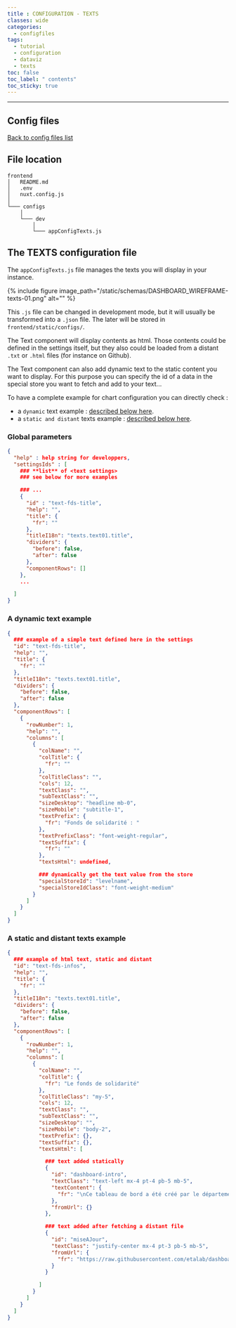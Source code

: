 ```yaml
---
title : CONFIGURATION - TEXTS
classes: wide
categories:
  - configfiles
tags:
  - tutorial
  - configuration
  - dataviz
  - texts
toc: false
toc_label: " contents"
toc_sticky: true
---
```


--------

## Config files

[Back to config files list]({{site.baseurl}}/configuration/config-configs)

## File location

```shell
frontend
│   README.md
│   .env
│   nuxt.config.js
│
└─── configs
    │
    └─── dev
        │
        └─── appConfigTexts.js

```

## The TEXTS configuration file

The `appConfigTexts.js` file manages the texts you will display in your instance.

{% include figure image_path="/static/schemas/DASHBOARD_WIREFRAME-texts-01.png" alt="" %}

This `.js` file can be changed in development mode, but it will usually be transformed into a `.json` file. The later will be stored in `frontend/static/configs/`.

The Text component will display contents as html. Those contents could be defined in the settings itself, but they also could be loaded from a distant `.txt` or `.html` files (for instance on Github).

The Text component can also add dynamic text to the static content you want to display. For this purpose you can specify the id of a data in the special store you want to fetch and add to your text...

To have a complete example for chart configuration you can directly check : 

 - a `dynamic` text example : [described below here]({{site.baseurl}}/configfiles/appConfigTexts/#a-dynamic-text-example).
 - a `static and distant` texts example : [described below here]({{site.baseurl}}/configfiles/appConfigTexts/#a-static-and-distant-texts-example).


### Global parameters

```json
{
  "help" : help string for developpers,
  "settingsIds" : [
    ### **list** of <text settings>
    ### see below for more examples

    ### ...
    {
      "id" : "text-fds-title",
      "help": "",
      "title": {
        "fr": ""
      },
      "titleI18n": "texts.text01.title",
      "dividers": {
        "before": false,
        "after": false
      },
      "componentRows": []
    },
    ...

  ]
}

```


### A dynamic text example

```json
{
  ### example of a simple text defined here in the settings
  "id": "text-fds-title",
  "help": "",
  "title": {
    "fr": ""
  },
  "titleI18n": "texts.text01.title",
  "dividers": {
    "before": false,
    "after": false
  },
  "componentRows": [
    {
      "rowNumber": 1,
      "help": "",
      "columns": [
        {
          "colName": "",
          "colTitle": {
            "fr": ""
          },
          "colTitleClass": "",
          "cols": 12,
          "textClass": "",
          "subTextClass": "",
          "sizeDesktop": "headline mb-0",
          "sizeMobile": "subtitle-1",
          "textPrefix": {
            "fr": "Fonds de solidarité : "
          },
          "textPrefixClass": "font-weight-regular",
          "textSuffix": {
            "fr": ""
          },
          "textsHtml": undefined,

          ### dynamically get the text value from the store
          "specialStoreId": "levelname",
          "specialStoreIdClass": "font-weight-medium"
        }
      ]
    }
  ]
}

```

### A static and distant texts example

```json
{
  ### example of html text, static and distant
  "id": "text-fds-infos",
  "help": "",
  "title": {
    "fr": ""
  },
  "titleI18n": "texts.text01.title",
  "dividers": {
    "before": false,
    "after": false
  },
  "componentRows": [
    {
      "rowNumber": 1,
      "help": "",
      "columns": [
        {
          "colName": "",
          "colTitle": {
            "fr": "Le fonds de solidarité"
          },
          "colTitleClass": "my-5",
          "cols": 12,
          "textClass": "",
          "subTextClass": "",
          "sizeDesktop": "",
          "sizeMobile": "body-2",
          "textPrefix": {},
          "textSuffix": {},
          "textsHtml": [

            ### text added statically
            {
              "id": "dashboard-intro",
              "textClass": "text-left mx-4 pt-4 pb-5 mb-5",
              "textContent": {
                "fr": "\nCe tableau de bord a été créé par le département Etalab de la\n<a target=\"_blank\" href=\"https://www.numerique.gouv.fr\">\nDirection Interministérielle du Numérique (DINUM)</a>\net son\n<a target=\"_blank\" href=\"https://github.com/etalab/dashboard-aides-entreprises\">\ncode source est libre</a>.\n"
              },
              "fromUrl": {}
            },

            ### text added after fetching a distant file
            {
              "id": "miseAJour",
              "textClass": "justify-center mx-4 pt-3 pb-5 mb-5",
              "fromUrl": {
                "fr": "https://raw.githubusercontent.com/etalab/dashboard-aides-entreprises/master/backend/json/aides/last_update_data.txt"
              }
            }

          ]
        }
      ]
    }
  ]
}

```
